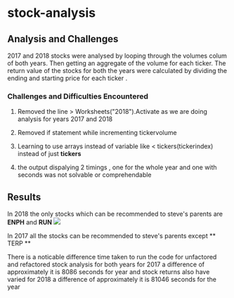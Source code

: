 # stock-analysis
## Analysis and Challenges
2017 and 2018 stocks were analysed by looping through the volumes colum of both years.
Then getting an aggregate of the volume for each ticker.
The return value of the stocks for both the years were calculated by dividing  the ending and 
starting price for each ticker . 
 


### Challenges and Difficulties Encountered
1. Removed the line  > Worksheets("2018").Activate as we are doing analysis for years 2017 and 2018

2. Removed  if statement while incrementing tickervolume
 
3. Learning to use arrays instead of variable like <  tickers(tickerindex) instead of just **tickers**

4. the output dispalying 2 timings , one for the whole year and one with seconds was not solvable
or comprehendable

## Results

In 2018 the only  stocks which can be recommended to steve's parents are **ENPH** and **RUN**
![](images/Resources/2017allstockanalysisrefactered.png)


 
In 2017 all the stocks can be recommended to steve's parents except ** TERP **

There is a noticable difference time taken to run the code for unfactored and refactored stock analysis
for both years 
for 2017 a difference of approximately it is 8086 seconds  for year and stock returns also have varied
for 2018 a difference of approximately it is 81046 seconds for the year 




